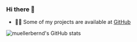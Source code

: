 ### Hi there 👋

<!--
**muellerbernd/muellerbernd** is a ✨ _special_ ✨ repository because its `README.md` (this file) appears on your GitHub profile.

Here are some ideas to get you started:

- 🔭 I’m currently working on ...
- 🌱 I’m currently learning ...
- 👯 I’m looking to collaborate on ...
- 🤔 I’m looking for help with ...
- 💬 Ask me about ...
- 📫 How to reach me: ...
- 😄 Pronouns: ...
- ⚡ Fun fact: ...
-->
<!--I'm a developer, maker and mechanical keyboard enthusiast<br/> -->
<!-- For my daytime job I am working as a research scientist in the group [Embedded intelligent systems](https://www.iosb-ast.fraunhofer.de/en/departments/embedded-intelligent-systems.html) from the Fraunhofer IOSB-AST. -->
- 👨‍💻 Some of my projects are available at [GitHub](https://github.com/muellerbernd/)<br/>
<!-- - 📫 How to reach me **github@muellerbernd.de**  <br/>
- 🎯 2022 Goals: Contribute more to Open Source projects <br/>
 -->


![muellerbernd's GitHub stats](https://github-readme-stats.vercel.app/api?username=muellerbernd&show_icons=true&theme=gruvbox)
